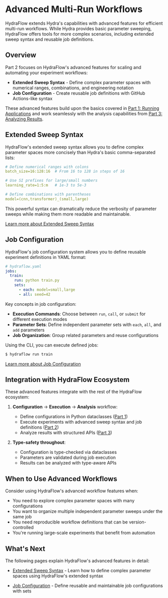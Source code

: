 # Advanced Multi-Run Workflows

HydraFlow extends Hydra's capabilities with advanced features for efficient
multi-run workflows. While Hydra provides basic parameter sweeping, HydraFlow
offers tools for more complex scenarios, including extended sweep syntax
and reusable job definitions.

## Overview

Part 2 focuses on HydraFlow's advanced features for scaling and automating
your experiment workflows:

- **Extended Sweep Syntax** - Define complex parameter spaces with numerical
  ranges, combinations, and engineering notation
- **Job Configuration** - Create reusable job definitions with GitHub
  Actions-like syntax

These advanced features build upon the basics covered in [Part 1: Running Applications](../part1-applications/index.md)
and work seamlessly with the analysis capabilities from [Part 3: Analyzing Results](../part3-analysis/index.md).

## Extended Sweep Syntax

HydraFlow's extended sweep syntax allows you to define complex parameter spaces
more concisely than Hydra's basic comma-separated lists:

```yaml
# Define numerical ranges with colons
batch_size=16:128:16  # From 16 to 128 in steps of 16

# Use SI prefixes for large/small numbers
learning_rate=1:5:m   # 1e-3 to 5e-3

# Define combinations with parentheses
model=(cnn,transformer)_(small,large)
```

This powerful syntax can dramatically reduce the verbosity of parameter sweeps
while making them more readable and maintainable.

[Learn more about Extended Sweep Syntax](sweep-syntax.md)

## Job Configuration

HydraFlow's job configuration system allows you to define reusable experiment
definitions in YAML format:

```yaml
# hydraflow.yaml
jobs:
  train:
    run: python train.py
    sets:
      - each: model=small,large
      - all: seed=42
```

Key concepts in job configuration:

- **Execution Commands**: Choose between `run`, `call`, or `submit` for different execution modes
- **Parameter Sets**: Define independent parameter sets with `each`, `all`, and `add` parameters
- **Job Organization**: Group related parameters and reuse configurations

Using the CLI, you can execute defined jobs:

```bash
$ hydraflow run train
```

[Learn more about Job Configuration](job-configuration.md)

## Integration with HydraFlow Ecosystem

These advanced features integrate with the rest of the HydraFlow ecosystem:

1. **Configuration** → **Execution** → **Analysis** workflow:
   - Define configurations in Python dataclasses ([Part 1](../part1-applications/configuration.md))
   - Execute experiments with advanced sweep syntax and job definitions ([Part 2](job-configuration.md))
   - Analyze results with structured APIs ([Part 3](../part3-analysis/run-collection.md))

2. **Type-safety throughout**:
   - Configuration is type-checked via dataclasses
   - Parameters are validated during job execution
   - Results can be analyzed with type-aware APIs

## When to Use Advanced Workflows

Consider using HydraFlow's advanced workflow features when:

- You need to explore complex parameter spaces with many configurations
- You want to organize multiple independent parameter sweeps under the same job
- You need reproducible workflow definitions that can be version-controlled
- You're running large-scale experiments that benefit from automation

## What's Next

The following pages explain HydraFlow's advanced features in detail:

- [Extended Sweep Syntax](sweep-syntax.md) - Learn how to define complex
  parameter spaces using HydraFlow's extended syntax

- [Job Configuration](job-configuration.md) - Define reusable and maintainable
  job configurations with sets